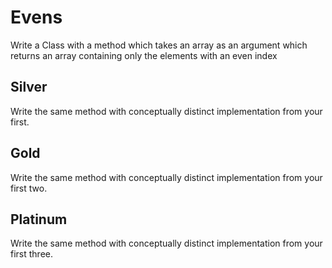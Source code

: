 # Evens

Write a Class with a method which takes an array as an argument which returns an array containing only the elements with an even index

## Silver

Write the same method with conceptually distinct implementation from your first.

## Gold

Write the same method with conceptually distinct implementation from your first two.

## Platinum

Write the same method with conceptually distinct implementation from your first three.
